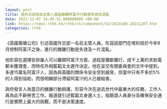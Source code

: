 ```yaml
---
layout: post
title: 英外交部有前主管人員指撤離阿富汗行動是失效及混亂
date: 2021-12-07 14:45:51.000000000 +08:00
link: https://news.rthk.hk/rthk/ch/component/k2/1623160-20211207.htm
categories: rthk
---
```


《英國廣播公司》引述英國外交部一名前主管人員，形容該部門在塔利班於今年8月控制阿富汗之後，進行的撤離行動是失效及一片混亂。

他形容在選擇安排誰人可以離開阿富汗方面，過程是獨斷獨行，成千上萬的求助電郵未獲理會，而時任外相藍韜文太遲作決定。他在呈交有關委員會的文件中提到，多達15萬名阿富汗人，因為與英國的關係令安全受到威脅，但當中只有不多於5%的人得到協助，而很明顯部分滯留阿富汁的人已被殺害。

政府發言人為當日的撤離行動辯護，形容今次在過去世代中最重大的任務，工作人員為此不辭勞苦工作。報道就引述藍韜文身邊人士，指驗證人員身分及確保安全通行是實際上最大的挑戰，而不是決策速度。
